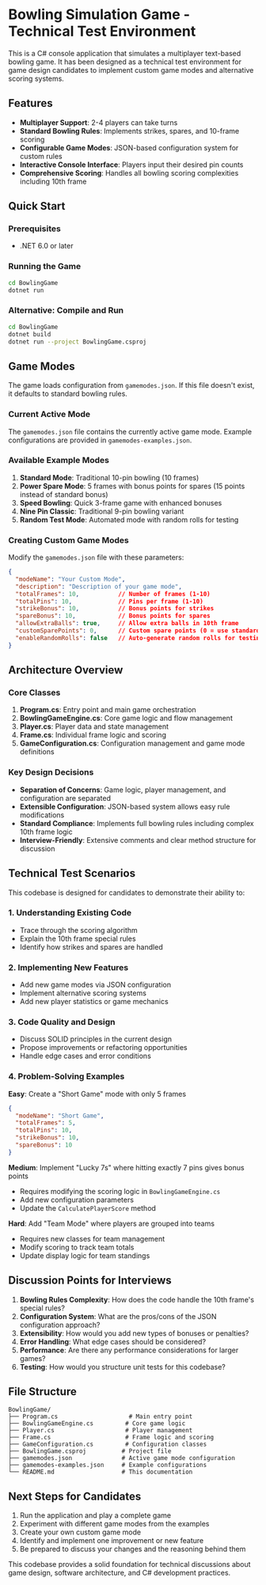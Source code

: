# Bowling Simulation Game - Technical Test Environment

This is a C# console application that simulates a multiplayer text-based bowling game. It has been designed as a technical test environment for game design candidates to implement custom game modes and alternative scoring systems.

## Features

- **Multiplayer Support**: 2-4 players can take turns
- **Standard Bowling Rules**: Implements strikes, spares, and 10-frame scoring
- **Configurable Game Modes**: JSON-based configuration system for custom rules
- **Interactive Console Interface**: Players input their desired pin counts
- **Comprehensive Scoring**: Handles all bowling scoring complexities including 10th frame

## Quick Start

### Prerequisites
- .NET 6.0 or later

### Running the Game
```bash
cd BowlingGame
dotnet run
```

### Alternative: Compile and Run
```bash
cd BowlingGame
dotnet build
dotnet run --project BowlingGame.csproj
```

## Game Modes

The game loads configuration from `gamemodes.json`. If this file doesn't exist, it defaults to standard bowling rules.

### Current Active Mode
The `gamemodes.json` file contains the currently active game mode. Example configurations are provided in `gamemodes-examples.json`.

### Available Example Modes

1. **Standard Mode**: Traditional 10-pin bowling (10 frames)
2. **Power Spare Mode**: 5 frames with bonus points for spares (15 points instead of standard bonus)
3. **Speed Bowling**: Quick 3-frame game with enhanced bonuses
4. **Nine Pin Classic**: Traditional 9-pin bowling variant
5. **Random Test Mode**: Automated mode with random rolls for testing

### Creating Custom Game Modes

Modify the `gamemodes.json` file with these parameters:

```json
{
  "modeName": "Your Custom Mode",
  "description": "Description of your game mode",
  "totalFrames": 10,           // Number of frames (1-10)
  "totalPins": 10,             // Pins per frame (1-10)
  "strikeBonus": 10,           // Bonus points for strikes
  "spareBonus": 10,            // Bonus points for spares
  "allowExtraBalls": true,     // Allow extra balls in 10th frame
  "customSparePoints": 0,      // Custom spare points (0 = use standard rules)
  "enableRandomRolls": false   // Auto-generate random rolls for testing
}
```

## Architecture Overview

### Core Classes

1. **Program.cs**: Entry point and main game orchestration
2. **BowlingGameEngine.cs**: Core game logic and flow management
3. **Player.cs**: Player data and state management
4. **Frame.cs**: Individual frame logic and scoring
5. **GameConfiguration.cs**: Configuration management and game mode definitions

### Key Design Decisions

- **Separation of Concerns**: Game logic, player management, and configuration are separated
- **Extensible Configuration**: JSON-based system allows easy rule modifications
- **Standard Compliance**: Implements full bowling rules including complex 10th frame logic
- **Interview-Friendly**: Extensive comments and clear method structure for discussion

## Technical Test Scenarios

This codebase is designed for candidates to demonstrate their ability to:

### 1. Understanding Existing Code
- Trace through the scoring algorithm
- Explain the 10th frame special rules
- Identify how strikes and spares are handled

### 2. Implementing New Features
- Add new game modes via JSON configuration
- Implement alternative scoring systems
- Add new player statistics or game mechanics

### 3. Code Quality and Design
- Discuss SOLID principles in the current design
- Propose improvements or refactoring opportunities
- Handle edge cases and error conditions

### 4. Problem-Solving Examples

**Easy**: Create a "Short Game" mode with only 5 frames
```json
{
  "modeName": "Short Game",
  "totalFrames": 5,
  "totalPins": 10,
  "strikeBonus": 10,
  "spareBonus": 10
}
```

**Medium**: Implement "Lucky 7s" where hitting exactly 7 pins gives bonus points
- Requires modifying the scoring logic in `BowlingGameEngine.cs`
- Add new configuration parameters
- Update the `CalculatePlayerScore` method

**Hard**: Add "Team Mode" where players are grouped into teams
- Requires new classes for team management
- Modify scoring to track team totals
- Update display logic for team standings

## Discussion Points for Interviews

1. **Bowling Rules Complexity**: How does the code handle the 10th frame's special rules?
2. **Configuration System**: What are the pros/cons of the JSON configuration approach?
3. **Extensibility**: How would you add new types of bonuses or penalties?
4. **Error Handling**: What edge cases should be considered?
5. **Performance**: Are there any performance considerations for larger games?
6. **Testing**: How would you structure unit tests for this codebase?

## File Structure
```
BowlingGame/
├── Program.cs                    # Main entry point
├── BowlingGameEngine.cs         # Core game logic
├── Player.cs                    # Player management
├── Frame.cs                     # Frame logic and scoring
├── GameConfiguration.cs         # Configuration classes
├── BowlingGame.csproj          # Project file
├── gamemodes.json              # Active game mode configuration
├── gamemodes-examples.json     # Example configurations
└── README.md                   # This documentation
```

## Next Steps for Candidates

1. Run the application and play a complete game
2. Experiment with different game modes from the examples
3. Create your own custom game mode
4. Identify and implement one improvement or new feature
5. Be prepared to discuss your changes and the reasoning behind them

This codebase provides a solid foundation for technical discussions about game design, software architecture, and C# development practices.